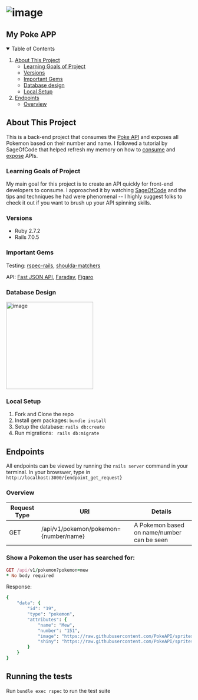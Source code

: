 # ![image](https://github.com/karanm645/poke-app/assets/79548116/24d029c9-6f96-475a-867c-d5745e91fc4b)
## My Poke APP

<details open="open">
  <summary>Table of Contents</summary>
  <ol>
    <li>
      <a href="#about-this-project">About This Project</a>
      <ul>
        <li>
          <a href="#learning-goals-of-project">Learning Goals of Project</a>
        </li>
      </ul>
      <ul>
        <li><a href="#versions">Versions</a></li>
      </ul>
      <ul>
        <li><a href="#important-gems">Important Gems</a></li>
      </ul>
      <ul>
        <li><a href="#database-design">Database design</a></li>
      </ul>
      <ul>
        <li><a href="#local-setup">Local Setup</a></li>
      </ul>
    <li><a href="#endpoints">Endpoints</a>
      <ul>
      <li><a href="#overview">Overview</a></li>
      </ul>
    </li>
  </ol>
</details>

## About This Project
This is a back-end project that consumes the [Poke API](https://pokeapi.co/) and exposes all Pokemon based on their number and name. I followed a tutorial by SageOfCode that helped refresh my memory on how to [consume](https://www.youtube.com/watch?v=NXg3oE5JMm0&t=1579s) and [expose](https://www.youtube.com/watch?v=BkY1fWEFmYg&t=536s) APIs.

### Learning Goals of Project
My main goal for this project is to create an API quickly for front-end developers to consume. I approached it by watching [SageOfCode](https://www.youtube.com/watch?v=NXg3oE5JMm0) and the tips and techniques he had were phenomenal -- I highly suggest folks to check it out if you want to brush up your API spinning skills.

### Versions
- Ruby 2.7.2
- Rails 7.0.5

### Important Gems
Testing: [rspec-rails](https://github.com/rspec/rspec-rails), [shoulda-matchers](https://github.com/thoughtbot/shoulda-matchers)

API: [Fast JSON API](https://github.com/Netflix/fast_jsonapi), [Faraday](https://github.com/lostisland/faraday), [Figaro](https://github.com/laserlemon/figaro)

### Database Design
<img width="236" alt="image" src="https://github.com/karanm645/poke-app/assets/79548116/c638c03d-cd30-4b42-9a45-7cc3399d0657">

### Local Setup

1. Fork and Clone the repo
2. Install gem packages: `bundle install`
3. Setup the database: `rails db:create`
4. Run migrations: ` rails db:migrate`

## Endpoints
All endpoints can be viewed by running the `rails server` command in your terminal. In your browswer, type in `http://localhost:3000/{endpoint_get_request}`

### Overview
| Request Type  | URI          |  Details |
| ------------- | ------------- |  --------  |      
| GET  |  /api/v1/pokemon/pokemon={number/name}     | A Pokemon based on name/number can be seen |

### Show a Pokemon the user has searched for:
```ruby
GET /api/v1/pokemon?pokemon=mew
* No body required
```

Response: 
```ruby
{
    "data": {
        "id": "19",
        "type": "pokemon",
        "attributes": {
            "name": "Mew",
            "number": "151",
            "image": "https://raw.githubusercontent.com/PokeAPI/sprites/master/sprites/pokemon/151.png",
            "shiny": "https://raw.githubusercontent.com/PokeAPI/sprites/master/sprites/pokemon/shiny/151.png"
        }
    }
}
```

## Running the tests

Run `bundle exec rspec` to run the test suite
